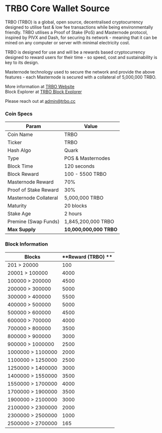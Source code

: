 TRBO Core Wallet Source
=================================================

TRBO (TRBO) is a global, open source, decentralised cryptocurrency designed to utilise fast & low fee transactions while being environmentally friendly.  TRBO utilises a Proof of Stake (PoS) and Masternode protocol, inspired by PIVX and Dash, for securing its network - meaning that it can be mined on any computer or server with minimal electricity cost.

TRBO is designed for use and will be a rewards based cryptocurrency designed to reward users for their time - so speed, cost and sustainability is key to its design.

Masternode technology used to secure the network and provide the above features - each Masternode is secured with a collateral of 5,000,000 TRBO.

More information at [TRBO Website](https://trbo.cc) <br>
Block Explorer at [TRBO Block Explorer](https://www.coinexplorer.net/TRBO)

Please reach out at admin@trbo.cc

### Coin Specs
| **Param**             | **Value**             |
|-----------------------|-----------------------|
| Coin Name             | TRBO               |
| Ticker                | TRBO                  |
| Hash Algo             | Quark                 |
| Type                  | POS & Masternodes     |
| Block Time            | 120 seconds           |
| Block Reward          | 100 - 5500 TRBO       |
| Masternode Reward     | 70%                   |
| Proof of Stake Reward | 30%                   |
| Masternode Collateral | 5,000,000 TRBO        |
| Maturity              | 20 blocks             |
| Stake Age             | 2 hours               |
| Premine (Swap Funds)  | 1,845,200,000 TRBO        |
| **Max Supply**        |**10,000,000,000 TRBO**|

### Block Information
| **Blocks**            | **Reward (TRBO) **           |
|-----------------------|-----------------------|
| 201 > 20000           | 100                   |
| 20001 > 100000        | 4000                  |
| 100000 > 200000       | 4500                  |
| 200000 > 300000       | 5000                  |
| 300000 > 400000       | 5500                  |
| 400000 > 500000       | 5000                  |
| 500000 > 600000       | 4500                  |
| 600000 > 700000       | 4000                  |
| 700000 > 800000       | 3500                  |
| 800000 > 900000       | 3000                  |
| 900000 > 1000000      | 2500                  |
| 1000000 > 1100000     | 2000                  |
| 1100000 > 1250000     | 2500                  |
| 1250000 > 1400000     | 3000                  |
| 1400000 > 1550000     | 3500                  |
| 1550000 > 1700000     | 4000                  |
| 1700000 > 1900000     | 3500                  |
| 1900000 > 2100000     | 3000                  |
| 2100000 > 2300000     | 2000                  |
| 2300000 > 2500000     | 1000                  |
| 2500000 > 2700000     | 165                   |
